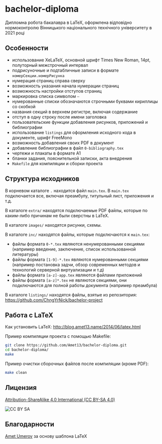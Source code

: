 <!--
  Title: bachelor-diploma
  Description: Бакалаврська дипломна робота в LaTeX, оформлена відповідно нормоконтролю ВНТУ в 2021 році
  Author: Сергій Московко
  Keywords: ВНТУ, БДР, LaTeX, TeX
-->
bachelor-diploma
================
Дипломна робота бакалавра в LaTeX, оформлена відповідно нормоконтролю Вінницького національного технічного університету в 2021 році

Особенности
-----------
* использование XeLaTeX, основной шрифт Times New Roman, 14pt, полуторный межстрочный интервал
* подрисуночные и подтабличные записи в формате `номерСекции.номерРисунка`
* нумерация страниц справа сверху
* возможность указания начала нумерации страниц
* возможность настройки отступов страниц
* маркировка списка символом `—`
* нумерованные списки обозначаются строчными буквами кириллицы со скобкой
* названия секций в верхнем регистре, включая содержание
* отступ в одну строку после имени заголовка
* пользовательские функции добавления рисунков, приложений и библиографии
* использование `listings` для оформления исходного кода в документе, шрифт FreeMono
* возможность добавления своих PDF в документ
* добавление библиографии в файл `0-bibliography.tex`
* чертежи и плакаты в формате А1
* бланки задания, пояснительной записки, акта внедрения
* `Makefile` для компиляции и сборки проекта

Структура исходников
--------------------

В корневом каталоге `.` находится файл `main.tex`.
В `main.tex` подключается все, включая преамбулу, титульный лист, приложения и т.д.

В каталоге `extra/` находятся подключаемые PDF файлы, которые по каким-либо причинам не были сверстны в LaTeX.

В каталоге `images/` находятся рисунки, схемы.

В каталоге `inc/` находятся файлы, которые подключаются к `main.tex`:
* файлы формата `0-*.tex` являются ненумерованными секциями (например введение, заключение, список использованной литературы)
* файлы формата `[1-9]-*.tex` являются нумерованными секциями (например постановка задчи, обзор современных методов и технологий серверной виртуализации и т.д)
* файлы формата `[a-z]-app.tex` являются файлами приложений
* файлы формата `[a-z]*.tex` не являются секциями, они подключаются для полной работы документа (например преамбула)

В каталоге `listings/` находятся файлы, взятые из репозитория: https://github.com/ChngYrNick/bachelor-project

Работа с LaTeX
--------------
Как установить LaTeX: http://blog.amet13.name/2014/06/latex.html

Пример компиляции проекта с помощью Makefile:
```bash
git clone https://github.com/Amet13/bachelor-diploma.git
cd bachelor-diploma/
make
```

Пример очистки сборочных файлов после компиляции (кроме PDF):
```bash
make clean
```

Лицензия
--------
[Attribution-ShareAlike 4.0 International (CC BY-SA 4.0)](http://creativecommons.org/licenses/by-sa/4.0/deed.ru)

![CC BY SA](https://licensebuttons.net/l/by-sa/4.0/88x31.png)

Благодарности
-------------
[Amet Umerov](https://github.com/Amet13/bachelor-diploma) за основу шаблона LaTeX
